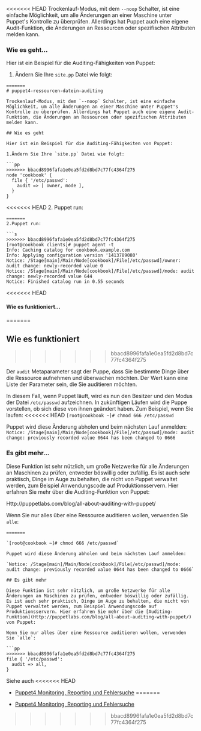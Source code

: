 <<<<<<< HEAD
Trockenlauf-Modus, mit dem `--noop` Schalter, ist eine einfache Möglichkeit, um alle Änderungen an einer Maschine unter Puppet's Kontrolle zu überprüfen. Allerdings hat Puppet auch eine eigene Audit-Funktion, die Änderungen an Ressourcen oder spezifischen Attributen melden kann.

### Wie es geht...

Hier ist ein Beispiel für die Auditing-Fähigkeiten von Puppet:

1. Ändern Sie Ihre `site.pp` Datei wie folgt:

```
=======
# puppet4-ressourcen-datein-auditing

Trockenlauf-Modus, mit dem `--noop` Schalter, ist eine einfache Möglichkeit, um alle Änderungen an einer Maschine unter Puppet's Kontrolle zu überprüfen. Allerdings hat Puppet auch eine eigene Audit-Funktion, die Änderungen an Ressourcen oder spezifischen Attributen melden kann.

## Wie es geht

Hier ist ein Beispiel für die Auditing-Fähigkeiten von Puppet:

1.Ändern Sie Ihre `site.pp` Datei wie folgt:

```pp
>>>>>>> bbacd8996fafa1e0ea5fd2d8bd7c77fc4364f275
node 'cookbook' {
  file { '/etc/passwd':
    audit => [ owner, mode ],
  }
}
```

<<<<<<< HEAD
2. Puppet run:
```
=======
2.Puppet run:

```s
>>>>>>> bbacd8996fafa1e0ea5fd2d8bd7c77fc4364f275
[root@cookbook clients]# puppet agent -t
Info: Caching catalog for cookbook.example.com
Info: Applying configuration version '1413789080'
Notice: /Stage[main]/Main/Node[cookbook]/File[/etc/passwd]/owner: audit change: newly-recorded value 0
Notice: /Stage[main]/Main/Node[cookbook]/File[/etc/passwd]/mode: audit change: newly-recorded value 644
Notice: Finished catalog run in 0.55 seconds
```

<<<<<<< HEAD
#### Wie es funktioniert...
=======
## Wie es funktioniert
>>>>>>> bbacd8996fafa1e0ea5fd2d8bd7c77fc4364f275

Der `audit` Metaparameter sagt der Puppe, dass Sie bestimmte Dinge über die Ressource aufnehmen und überwachen möchten. Der Wert kann eine Liste der Parameter sein, die Sie auditieren möchten.

In diesem Fall, wenn Puppet läuft, wird es nun den Besitzer und den Modus der Datei `/etc/passwd` aufzeichnen. In zukünftigen Läufen wird die Puppe vorstellen, ob sich diese von ihnen geändert haben. Zum Beispiel, wenn Sie laufen:
<<<<<<< HEAD
`[root@cookbook ~]# chmod 666 /etc/passwd`

Puppet wird diese Änderung abholen und beim nächsten Lauf anmelden:
`Notice: /Stage[main]/Main/Node[cookbook]/File[/etc/passwd]/mode: audit change: previously recorded value 0644 has been changed to 0666`

### Es gibt mehr...

Diese Funktion ist sehr nützlich, um große Netzwerke für alle Änderungen an Maschinen zu prüfen, entweder böswillig oder zufällig. Es ist auch sehr praktisch, Dinge im Auge zu behalten, die nicht von Puppet verwaltet werden, zum Beispiel Anwendungscode auf Produktionsservern. Hier erfahren Sie mehr über die Auditing-Funktion von Puppet:

Http://puppetlabs.com/blog/all-about-auditing-with-puppet/

Wenn Sie nur alles über eine Ressource auditieren wollen, verwenden Sie `alle`:
```
=======

`[root@cookbook ~]# chmod 666 /etc/passwd`

Puppet wird diese Änderung abholen und beim nächsten Lauf anmelden:

`Notice: /Stage[main]/Main/Node[cookbook]/File[/etc/passwd]/mode: audit change: previously recorded value 0644 has been changed to 0666`

## Es gibt mehr

Diese Funktion ist sehr nützlich, um große Netzwerke für alle Änderungen an Maschinen zu prüfen, entweder böswillig oder zufällig. Es ist auch sehr praktisch, Dinge im Auge zu behalten, die nicht von Puppet verwaltet werden, zum Beispiel Anwendungscode auf Produktionsservern. Hier erfahren Sie mehr über die [Auditing-Funktion](Http://puppetlabs.com/blog/all-about-auditing-with-puppet/) von Puppet:

Wenn Sie nur alles über eine Ressource auditieren wollen, verwenden Sie `alle`:

```pp
>>>>>>> bbacd8996fafa1e0ea5fd2d8bd7c77fc4364f275
file { '/etc/passwd':
  audit => all,
}
```

Siehe auch
<<<<<<< HEAD
* [Puppet4 Monitoring, Reporting und Fehlersuche](../puppet-monitorin-reporting-fehlersuche)
=======

* [Puppet4 Monitoring, Reporting und Fehlersuche](../puppet-monitorin-reporting-fehlersuche)
>>>>>>> bbacd8996fafa1e0ea5fd2d8bd7c77fc4364f275
